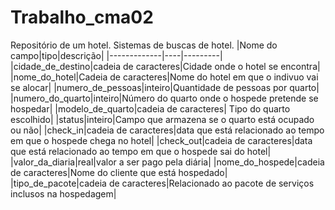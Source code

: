 # Trabalho_cma02
Repositório de um hotel. Sistemas de buscas de hotel.
|Nome do campo|tipo|descrição|
|-------------|----|---------|
|cidade_de_destino|cadeia de caracteres|Cidade onde o hotel se encontra|
|nome_do_hotel|Cadeia de caracteres|Nome do hotel em  que o indivuo vai se alocar|
|numero_de_pessoas|inteiro|Quantidade de pessoas por quarto|
|numero_do_quarto|inteiro|Número do quarto onde o hospede pretende se hospedar|
|modelo_de_quarto|cadeia de caracteres| Tipo do quarto escolhido|
|status|inteiro|Campo que armazena se o quarto está ocupado ou não|
|check_in|cadeia de caracteres|data que está relacionado ao tempo em que o hospede chega no hotel|
|check_out|cadeia de caracteres|data que está relacionado ao tempo em que o hospede sai do hotel|
|valor_da_diaria|real|valor a ser pago pela diária|
|nome_do_hospede|cadeia de caracteres|Nome do cliente que está hospedado|
|tipo_de_pacote|cadeia de caracteres|Relacionado ao pacote de serviços inclusos na hospedagem|
